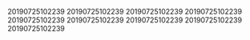 20190725102239
20190725102239
20190725102239
20190725102239
20190725102239
20190725102239
20190725102239
20190725102239
20190725102239
